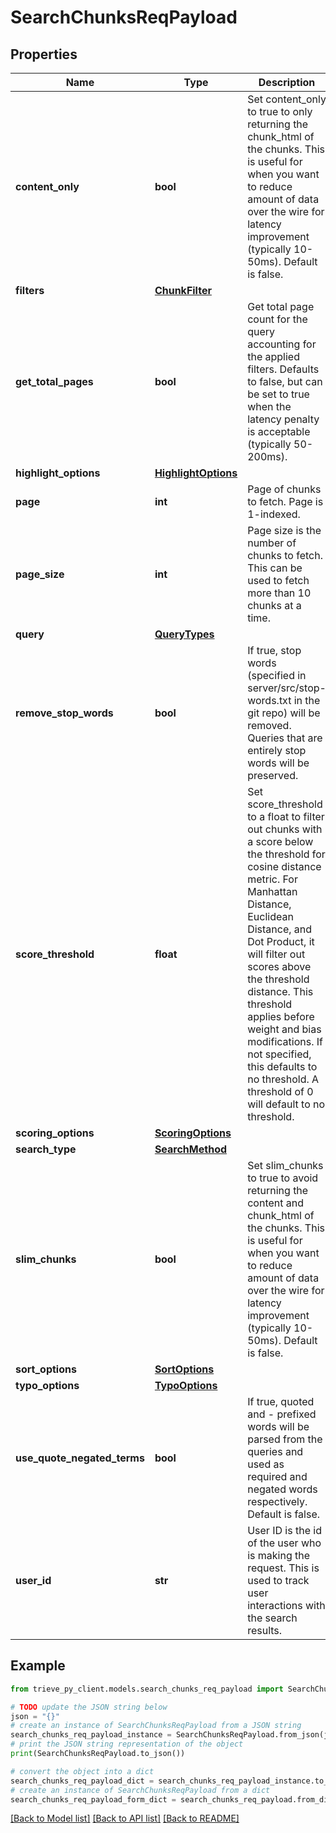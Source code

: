 # SearchChunksReqPayload


## Properties

Name | Type | Description | Notes
------------ | ------------- | ------------- | -------------
**content_only** | **bool** | Set content_only to true to only returning the chunk_html of the chunks. This is useful for when you want to reduce amount of data over the wire for latency improvement (typically 10-50ms). Default is false. | [optional] 
**filters** | [**ChunkFilter**](ChunkFilter.md) |  | [optional] 
**get_total_pages** | **bool** | Get total page count for the query accounting for the applied filters. Defaults to false, but can be set to true when the latency penalty is acceptable (typically 50-200ms). | [optional] 
**highlight_options** | [**HighlightOptions**](HighlightOptions.md) |  | [optional] 
**page** | **int** | Page of chunks to fetch. Page is 1-indexed. | [optional] 
**page_size** | **int** | Page size is the number of chunks to fetch. This can be used to fetch more than 10 chunks at a time. | [optional] 
**query** | [**QueryTypes**](QueryTypes.md) |  | 
**remove_stop_words** | **bool** | If true, stop words (specified in server/src/stop-words.txt in the git repo) will be removed. Queries that are entirely stop words will be preserved. | [optional] 
**score_threshold** | **float** | Set score_threshold to a float to filter out chunks with a score below the threshold for cosine distance metric. For Manhattan Distance, Euclidean Distance, and Dot Product, it will filter out scores above the threshold distance. This threshold applies before weight and bias modifications. If not specified, this defaults to no threshold. A threshold of 0 will default to no threshold. | [optional] 
**scoring_options** | [**ScoringOptions**](ScoringOptions.md) |  | [optional] 
**search_type** | [**SearchMethod**](SearchMethod.md) |  | 
**slim_chunks** | **bool** | Set slim_chunks to true to avoid returning the content and chunk_html of the chunks. This is useful for when you want to reduce amount of data over the wire for latency improvement (typically 10-50ms). Default is false. | [optional] 
**sort_options** | [**SortOptions**](SortOptions.md) |  | [optional] 
**typo_options** | [**TypoOptions**](TypoOptions.md) |  | [optional] 
**use_quote_negated_terms** | **bool** | If true, quoted and - prefixed words will be parsed from the queries and used as required and negated words respectively. Default is false. | [optional] 
**user_id** | **str** | User ID is the id of the user who is making the request. This is used to track user interactions with the search results. | [optional] 

## Example

```python
from trieve_py_client.models.search_chunks_req_payload import SearchChunksReqPayload

# TODO update the JSON string below
json = "{}"
# create an instance of SearchChunksReqPayload from a JSON string
search_chunks_req_payload_instance = SearchChunksReqPayload.from_json(json)
# print the JSON string representation of the object
print(SearchChunksReqPayload.to_json())

# convert the object into a dict
search_chunks_req_payload_dict = search_chunks_req_payload_instance.to_dict()
# create an instance of SearchChunksReqPayload from a dict
search_chunks_req_payload_form_dict = search_chunks_req_payload.from_dict(search_chunks_req_payload_dict)
```
[[Back to Model list]](../README.md#documentation-for-models) [[Back to API list]](../README.md#documentation-for-api-endpoints) [[Back to README]](../README.md)


